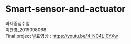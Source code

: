 # Smart-sensor-and-actuator   
과제중심수업   
이찬영_2019098068   
Final project 발표영상 : https://youtu.be/4-NC4L-0YXw
